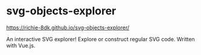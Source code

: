 # svg-objects-explorer
https://richie-8dk.github.io/svg-objects-explorer/

An interactive SVG explorer! Explore or construct regular SVG code.
Written with Vue.js.
